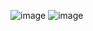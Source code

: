 ![image](https://user-images.githubusercontent.com/68144687/163700648-94ba892a-85e0-4cb7-b756-0e8571b1e15e.png)
![image](https://user-images.githubusercontent.com/68144687/163700649-00ca442e-387f-4a29-8241-e09fc743bb93.png)
